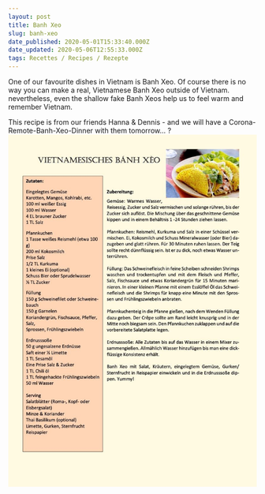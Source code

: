 ```yaml
---
layout: post
title: Banh Xeo
slug: banh-xeo
date_published: 2020-05-01T15:33:40.000Z
date_updated: 2020-05-06T12:55:33.000Z
tags: Recettes / Recipes / Rezepte
---
```


One of our favourite dishes in Vietnam is Banh Xeo. Of course there is no way you can make a real, Vietnamese Banh Xeo outside of Vietnam. nevertheless, even the shallow fake Banh Xeos help us to feel warm and remember Vietnam.

This recipe is from our friends Hanna & Dennis - and we will have a Corona-Remote-Banh-Xeo-Dinner with them tomorrow... ?
![](/assets/images/2020/05/Vietnamesisches-Banh-xeo-Rezept.jpg)
